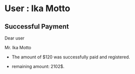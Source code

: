User : Ika Motto
=============

Successful Payment
---------------------

Dear user

Mr. Ika Motto

* The amount of $120 was successfully paid and registered.
* remaining amount: 2102$.

  
  
  ##
